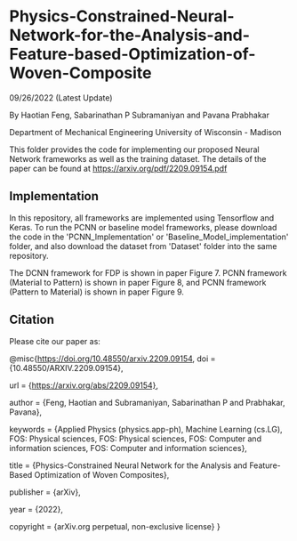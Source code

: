# Physics-Constrained-Neural-Network-for-the-Analysis-and-Feature-based-Optimization-of-Woven-Composite

09/26/2022 (Latest Update)

By Haotian Feng, Sabarinathan P Subramaniyan and Pavana Prabhakar

Department of Mechanical Engineering
University of Wisconsin - Madison

This folder provides the code for implementing our proposed Neural Network frameworks as well as the training dataset. The details of the paper can be found at https://arxiv.org/pdf/2209.09154.pdf

## Implementation
In this repository, all frameworks are implemented using Tensorflow and Keras. To run the PCNN or baseline model frameworks, please download the code in the 'PCNN_Implementation' or 'Baseline_Model_implementation' folder, and also download the dataset from 'Dataset' folder into the same repository. 

The DCNN framework for FDP is shown in paper Figure 7. PCNN framework (Material to Pattern) is shown in paper Figure 8, and PCNN framework (Pattern to Material) is shown in paper Figure 9. 

## Citation
Please cite our paper as:

@misc{https://doi.org/10.48550/arxiv.2209.09154,
  doi = {10.48550/ARXIV.2209.09154},
  
  url = {https://arxiv.org/abs/2209.09154},
  
  author = {Feng, Haotian and Subramaniyan, Sabarinathan P and Prabhakar, Pavana},
  
  keywords = {Applied Physics (physics.app-ph), Machine Learning (cs.LG), FOS: Physical sciences, FOS: Physical sciences, FOS: Computer and information sciences, FOS: Computer and information sciences},
  
  title = {Physics-Constrained Neural Network for the Analysis and Feature-Based Optimization of Woven Composites},
  
  publisher = {arXiv},
  
  year = {2022},
  
  copyright = {arXiv.org perpetual, non-exclusive license}
}

